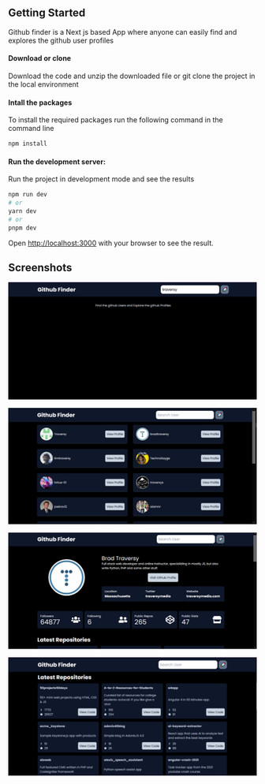 ## Getting Started

Github finder is a Next js based App where anyone can easily find and explores the github user profiles

#### Download or clone

Download the code and unzip the downloaded file or git clone the project in the local environment

#### Intall the packages

To install the required packages run the following command in the command line

```bash
npm install
```

#### Run the development server:

Run the project in development mode and see the results

```bash
npm run dev
# or
yarn dev
# or
pnpm dev
```

Open [http://localhost:3000](http://localhost:3000) with your browser to see the result.

## Screenshots

![Home](./screenshots/home.png)

![Search_Result](./screenshots/search_result.png)

![User_1](./screenshots/user_page_1.png)

![User2](./screenshots/user_page_2.png)

